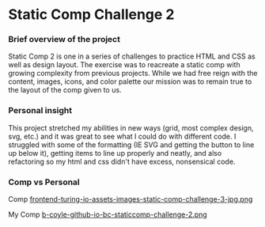 <h1>Static Comp Challenge 2</h1>

<h3>Brief overview of the project</h3>
<p>Static Comp 2 is one in a series of challenges to practice HTML and CSS as well as design layout. The exercise was to reacreate a static comp with growing complexity from previous projects. While we had free reign with the content, images, icons, and color palette our mission was to remain true to the layout of the comp given to us. </p>

<h3>Personal insight</h3>
This project stretched my abilities in new ways (grid, most complex design, svg, etc.) and it was great to see what I could do with different code. I struggled with some of the formatting (IE SVG and getting the button to line up below it), getting items to line up properly and neatly, and also refactoring so my html and css didn't have excess, nonsensical code. 


<h3>Comp vs Personal</h3>

Comp
[frontend-turing-io-assets-images-static-comp-challenge-3-jpg.png](https://postimg.cc/8f8bBZGJ)

My Comp
[b-coyle-github-io-bc-staticcomp-challenge-2.png](https://postimg.cc/YvyYzdfr)
